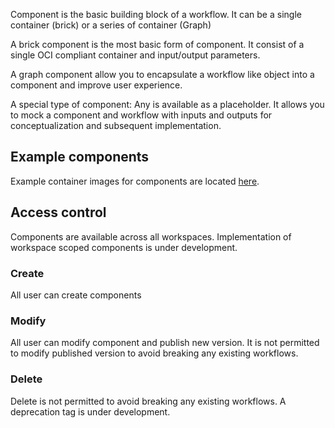 Component is the basic building block of a workflow. It can be a single container (brick) or a series of container (Graph)

A brick component is the most basic form of component. It consist of a single OCI compliant container and input/output parameters.

A graph component allow you to encapsulate a workflow like object into a component and improve user experience. 

A special type of component: Any is available as a placeholder. It allows you to mock a component and workflow with inputs and outputs for conceptualization and subsequent implementation.

## Example components

Example container images for components are located [here](https://github.com/equinor/?q=flowify-component&type=all&language=&sort=).

## Access control

Components are available across all workspaces. Implementation of workspace scoped components is under development.

### Create
All user can create components

### Modify
All user can modify component and publish new version. It is not permitted to modify published version to avoid breaking any existing workflows.

### Delete
Delete is not permitted to avoid breaking any existing workflows. A deprecation tag is under development.